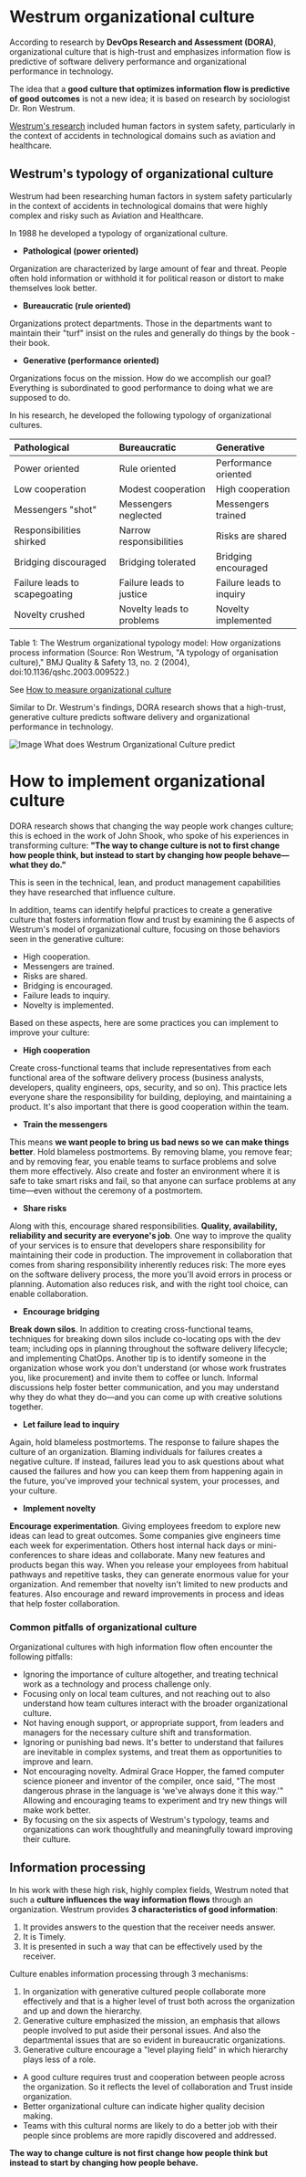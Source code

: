 # Westrum organizational culture

According to research by __DevOps Research and Assessment (DORA)__, organizational culture that is high-trust and emphasizes information flow is predictive of software delivery performance and organizational performance in technology. 

The idea that a __good culture that optimizes information flow is predictive of good outcomes__ is not a new idea; it is based on research by sociologist Dr. Ron Westrum. 

[Westrum's research](https://qualitysafety.bmj.com/content/13/suppl_2/ii22) included human factors in system safety, particularly in the context of accidents in technological domains such as aviation and healthcare.

## Westrum's typology of organizational culture
Westrum had been researching human factors in system safety particularly in the context of accidents in technological 
domains that were highly complex and risky such as Aviation and Healthcare. 

In 1988 he developed a typology of organizational culture. 

  * **Pathological (power oriented)** 
  
  Organization are characterized by large amount of fear and threat. People often hold information or withhold it for political reason 
or distort to make themselves look better. 

  * **Bureaucratic (rule oriented)** 
  
  Organizations protect departments. Those in the departments want to maintain their "turf" insist on the rules and generally do things by the book - their book. 
  
  * **Generative (performance oriented)**
  
  Organizations focus on the mission. How do we accomplish our goal? Everything is subordinated to good performance to doing what 
we are supposed to do. 

In his research, he developed the following typology of organizational cultures.

| Pathological   | Bureaucratic	| Generative |
| :--- | :--- | :--- |
| Power oriented | Rule oriented | Performance oriented |
| Low cooperation | Modest cooperation | High cooperation |
| Messengers "shot" | Messengers neglected | Messengers trained |
| Responsibilities shirked | Narrow responsibilities | Risks are shared |
| Bridging discouraged | Bridging tolerated | Bridging encouraged |
| Failure leads to scapegoating | Failure leads to justice | Failure leads to inquiry |
| Novelty crushed | Novelty leads to problems | Novelty implemented |


Table 1: The Westrum organizational typology model: How organizations process information (Source: Ron Westrum, "A typology of organisation culture)," BMJ Quality & Safety 13, no. 2 (2004), doi:10.1136/qshc.2003.009522.)

See [How to measure organizational culture](how-to-measure-organizational-culture.md)

Similar to Dr. Westrum's findings, DORA research shows that a high-trust, generative culture predicts software delivery and organizational performance in technology.

![Image What does Westrum Organizational Culture predict](../../images/What%20does%20Westrum%20Organizational%20Culture%20predict.png)


# How to implement organizational culture

DORA research shows that changing the way people work changes culture; this is echoed in the work of John Shook, who spoke of his experiences in transforming culture: **"The way to change culture is not to first change how people think, but instead to start by changing how people behave—what they do."** 

This is seen in the technical, lean, and product management capabilities they have researched that influence culture.

In addition, teams can identify helpful practices to create a generative culture that fosters information flow and trust by examining the 6 aspects of Westrum's model of organizational culture, focusing on those behaviors seen in the generative culture:

  * High cooperation.
  * Messengers are trained.
  * Risks are shared.
  * Bridging is encouraged.
  * Failure leads to inquiry.
  * Novelty is implemented.

Based on these aspects, here are some practices you can implement to improve your culture:

  * **High cooperation**
  
  Create cross-functional teams that include representatives from each functional area of the software delivery process (business analysts, developers, quality engineers, ops, security, and so on). This practice lets everyone share the responsibility for building, deploying, and maintaining a product. It's also important that there is good cooperation within the team.

  * **Train the messengers**
  
  This means __we want people to bring us bad news so we can make things better__. Hold blameless postmortems. By removing blame, you remove fear; and by removing fear, you enable teams to surface problems and solve them more effectively. Also create and foster an environment where it is safe to take smart risks and fail, so that anyone can surface problems at any time—even without the ceremony of a postmortem.

  * **Share risks**

  Along with this, encourage shared responsibilities. __Quality, availability, reliability and security are everyone's job__. One way to improve the quality of your services is to ensure that developers share responsibility for maintaining their code in production. The improvement in collaboration that comes from sharing responsibility inherently reduces risk: The more eyes on the software delivery process, the more you'll avoid errors in process or planning. Automation also reduces risk, and with the right tool choice, can enable collaboration.

  * **Encourage bridging** 
  
  __Break down silos__. In addition to creating cross-functional teams, techniques for breaking down silos include co-locating ops with the dev team; including ops in planning throughout the software delivery lifecycle; and implementing ChatOps. Another tip is to identify someone in the organization whose work you don't understand (or whose work frustrates you, like procurement) and invite them to coffee or lunch. Informal discussions help foster better communication, and you may understand why they do what they do—and you can come up with creative solutions together.

  * **Let failure lead to inquiry**

  Again, hold blameless postmortems. The response to failure shapes the culture of an organization. Blaming individuals for failures creates a negative culture. If instead, failures lead you to ask questions about what caused the failures and how you can keep them from happening again in the future, you've improved your technical system, your processes, and your culture.

  * **Implement novelty** 
  
  __Encourage experimentation__. Giving employees freedom to explore new ideas can lead to great outcomes. Some companies give engineers time each week for experimentation. Others host internal hack days or mini-conferences to share ideas and collaborate. Many new features and products began this way. When you release your employees from habitual pathways and repetitive tasks, they can generate enormous value for your organization. And remember that novelty isn't limited to new products and features. Also encourage and reward improvements in process and ideas that help foster collaboration.

### Common pitfalls of organizational culture

Organizational cultures with high information flow often encounter the following pitfalls:

  - Ignoring the importance of culture altogether, and treating technical work as a technology and process challenge only.
  - Focusing only on local team cultures, and not reaching out to also understand how team cultures interact with the broader organizational culture.
  - Not having enough support, or appropriate support, from leaders and managers for the necessary culture shift and transformation.
  - Ignoring or punishing bad news. It's better to understand that failures are inevitable in complex systems, and treat them as opportunities to improve and learn.
  - Not encouraging novelty. Admiral Grace Hopper, the famed computer science pioneer and inventor of the compiler, once said, "The most dangerous phrase in the language is ‘we've always done it this way.'" Allowing and encouraging teams to experiment and try new things will make work better.
  - By focusing on the six aspects of Westrum's typology, teams and organizations can work thoughtfully and meaningfully toward improving their culture.


## Information processing

In his work with these high risk, highly complex fields, Westrum noted that such a __culture influences the way information flows__ through an organization. Westrum provides __3 characteristics of good information__:

  1. It provides answers to the question that the receiver needs answer. 
  2. It is Timely. 
  3. It is presented in such a way that can be effectively used by the receiver. 
  
Culture enables information processing through 3 mechanisms:
  1. In organization with generative cultured people collaborate more effectively and that is a higher level of trust both 
across the organization and up and down the hierarchy. 
  2. Generative culture emphasized the mission, an emphasis that allows people involved to put aside their personal issues. 
  And also the departmental issues that are so evident in bureaucratic organizations. 
  3. Generative culture encourage a "level playing field" in which hierarchy plays less of a role. 

  - A good culture requires trust and cooperation between people across the organization. So it reflects the level of collaboration and Trust inside organization. 
  - Better organizational culture can indicate higher quality decision making. 
  - Teams with this cultural norms are likely to do a better job with their people since problems are more rapidly discovered and addressed.
  
 __The way to change culture is not first change how people think but instead to start by changing how people behave.__

  
